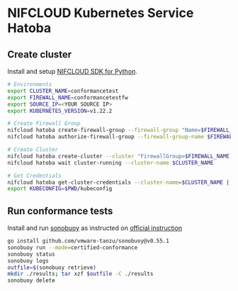 
# NIFCLOUD Kubernetes Service Hatoba

## Create cluster

Install and setup [NIFCLOUD SDK for Python](https://github.com/nifcloud/nifcloud-sdk-python).

```bash
# Environments
export CLUSTER_NAME=conformancetest
export FIREWALL_NAME=conformancetestfw
export SOURCE_IP=<YOUR SOURCE IP>
export KUBERNETES_VERSION=v1.22.2

# Create Firewall Group
nifcloud hatoba create-firewall-group --firewall-group "Name=$FIREWALL_NAME"
nifcloud hatoba authorize-firewall-group --firewall-group-name $FIREWALL_NAME --rules "CidrIp=$SOURCE_IP,Direction=IN,FromPort=6443,ToPort=6443,Protocol=TCP"

# Create Cluster
nifcloud hatoba create-cluster --cluster "FirewallGroup=$FIREWALL_NAME,KubernetesVersion=$KUBERNETES_VERSION,ListOfRequestLocations=jp-east-11,Name=$CLUSTER_NAME,ListOfRequestNodePools=[{InstanceType=medium,NodeCount=3,Name=nodepool01}]"
nifcloud hatoba wait cluster-running --cluster-name $CLUSTER_NAME

# Get Credentials
nifcloud hatoba get-cluster-credentials --cluster-name=$CLUSTER_NAME | jq -r ".Credentials" > kubeconfig
export KUBECONFIG=$PWD/kubeconfig
```

## Run conformance tests

Install and run [sonobuoy](https://github.com/vmware-tanzu/sonobuoy) as instructed on
[official instruction](https://github.com/cncf/k8s-conformance/blob/master/instructions.md)

```bash
go install github.com/vmware-tanzu/sonobuoy@v0.55.1
sonobuoy run --mode=certified-conformance
sonobuoy status
sonobuoy logs
outfile=$(sonobuoy retrieve)
mkdir ./results; tar xzf $outfile -C ./results
sonobuoy delete
```
